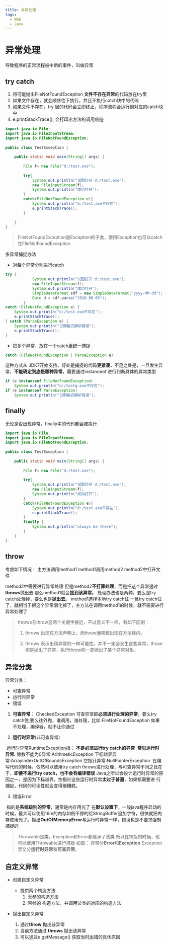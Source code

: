```yaml
---
title: 异常处理
tags:
  - Web
  - Java
---
```


# 异常处理

导致程序的正常流程被中断的事件，叫做异常

## try catch

1. 将可能抛出FileNotFoundException **文件不存在异常**的代码放在try里
2. 如果文件存在，就会顺序往下执行，并且不执行catch块中的代码
3. 如果文件不存在，try 里的代码会立即终止，程序流程会运行到对应的catch块中
4. e.printStackTrace(); 会打印出方法的调用痕迹

```java
import java.io.File;
import java.io.FileInputStream;
import java.io.FileNotFoundException;
 
public class TestException {
 
    public static void main(String[] args) {
         
        File f= new File("d:/test.exe");
         
        try{
            System.out.println("试图打开 d:/test.exe");
            new FileInputStream(f);
            System.out.println("成功打开");
        }
        catch(FileNotFoundException e){
            System.out.println("d:/test.exe不存在");
            e.printStackTrace();
        }
         
    }
}
```

> FileNotFoundException是Exception的子类，使用Exception也可以catch住FileNotFoundException



多异常捕捉办法

- 对每个异常分别进行catch

```java
try {
            System.out.println("试图打开 d:/test.exe");
            new FileInputStream(f);
            System.out.println("成功打开");
            SimpleDateFormat sdf = new SimpleDateFormat("yyyy-MM-dd");
            Date d = sdf.parse("2016-06-03");
        }
catch (FileNotFoundException e) {
    System.out.println("d:/test.exe不存在");
    e.printStackTrace();
} catch (ParseException e) {
    System.out.println("日期格式解析错误");
    e.printStackTrace();
}
```



- 把多个异常，放在一个catch里统一捕捉

``` java
catch (FileNotFoundException | ParseException e)
```

这种方式从 JDK7开始支持，好处是捕捉的代码**更紧凑**，不足之处是，一旦发生异常，**不能确定到底是哪种异常**，需要通过instanceof 进行判断具体的异常类型

```java
if (e instanceof FileNotFoundException)
	System.out.println("d:/testq.exe不存在");
if (e instanceof ParseException)
	System.out.println("日期格式解析错误");
```



## finally

无论是否出现异常，finally中的代码都会被执行

```java
import java.io.File;
import java.io.FileInputStream;
import java.io.FileNotFoundException;
 
public class TestException {
 
    public static void main(String[] args) {
         
        File f= new File("d:/test.exe");
         
        try{
            System.out.println("试图打开 d:/test.exe");
            new FileInputStream(f);
            System.out.println("成功打开");
        }
        catch(FileNotFoundException e){
            System.out.println("d:/test.exe不存在");
            e.printStackTrace();
        }
        finally {
            System.out.println("always be there");
        }
    }
}
```



## throw

考虑如下情况：
主方法调用method1
method1调用method2
method2中打开文件

method2中需要进行异常处理
但是method2**不打算处理**，而是把这个异常通过**throws**抛出去
那么method1就会**接到该异常**。 处理办法也是两种，要么是try catch处理掉，要么也是**抛出去**。
method1选择本地try catch住 一旦try catch住了，就相当于把这个异常消化掉了，主方法在调用method1的时候，就不需要进行异常处理了



> throws与throw这两个关键字接近，不过意义不一样，有如下区别：
>
> 1. throws 出现在方法声明上，而throw通常都出现在方法体内。
>
> 2. throws 表示出现异常的一种可能性，并不一定会发生这些异常，throw则是抛出了异常，执行throw则一定抛出了某个异常对象。



## 异常分类

异常分类： 

-  可查异常
- 运行时异常
- 错误



1. **可查异常**： CheckedException
   可查异常即**必须进行处理的异常**，要么try catch住,要么往外抛，谁调用，谁处理，比如 FileNotFoundException
   如果不处理，编译器，就不让你通过



2. **运行时异常**(非可查异常)

​	运行时异常RuntimeException指： **不是必须进行try catch的异常**
​	**常见运行时异常:**
​	除数不能为0异常:ArithmeticException
​	下标越界异常:ArrayIndexOutOfBoundsException
​	空指针异常:NullPointerException
​	在编写代码的时候，依然可以使用try catch throws进行处理，与可查异常不同之处在于，**即便不进行try catch，也不会有编译错误**
​	Java之所以会设计运行时异常的原因之一，是因为下标越界，空指针这些运行时异常**太过于普遍**，如果都需要进	行捕捉，代码的可读性就会变得很糟糕。





3. 错误Error

​	指的是**系统级别的异常**，通常是内存用光了
​	在**默认设置下**，一般java程序启动的时候，最大可以使用16m的内存
​	如例不停的给StringBuffer追加字符，很快就把内存使用光了。抛出**OutOfMemoryError**
​	与运行时异常一样，错误也是不要求强制捕捉的





> Throwable是类，Exception和Error都继承了该类
> 所以在捕捉的时候，也可以使用Throwable进行捕捉
> 如图： 异常分**Error**和**Exception**
> Exception里又分**运行时异常**和**可查异常**。



## 自定义异常

- 创建自定义异常
  - 提供两个构造方法
    1. 无参的构造方法
    2. 带参的 构造方法，并调用父类的对应的构造方法

- 抛出自定义异常
  1. 通过**throw** 抛出该异常
  2. 当前方法通过 **throws** 抛出该异常
  3. 可以通过e.getMessage() 获取当时出错的具体原因





